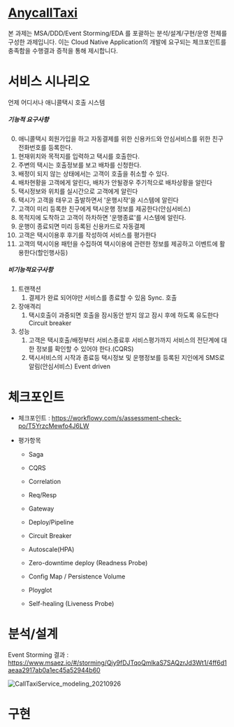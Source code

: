 # **<u>AnycallTaxi</u>**

본 과제는 MSA/DDD/Event Storming/EDA 를 포괄하는 분석/설계/구현/운영 전체를 구성한 과제입니다. 이는 Cloud Native Application의 개발에 요구되는 체크포인트를 충족함을 수행결과 증적을 통해 제시합니다.



# 서비스 시나리오



언제 어디서나 애니콜택시 호출 시스템

##### 기능적 요구사항

0. 애니콜택시 회원가입을 하고 자동결제를 위한 신용카드와 안심서비스를 위한 친구 전화번호를 등록한다.
1. 현재위치와 목적지를 입력하고 택시를 호출한다.
2. 주변의 택시는 호출정보를 보고 배차를 신청한다.
3. 배정이 되지 않는 상태에서는 고객이 호출을 취소할 수 있다.
4. 배차현황을 고객에게 알린다, 배차가 안될경우 주기적으로 배차상황을 알린다
5. 택시정보와 위치를 실시간으로 고객에게 알린다
6. 택시가 고객을 태우고 출발하면서 '운행시작'을 시스템에 알린다
7. 고객이 미리 등록한 친구에게 택시운행 정보를 제공한다(안심서비스)
8. 목적지에 도착하고 고객이 하차하면 '운행종료'를 시스템에 알린다.
9. 운행이 종료되면 미리 등록된 신용카드로 자동결제
10. 고객은 택시이용후 후기를 작성하여 서비스를 평가한다
11. 고객의 택시이용 패턴을 수집하여 택시이용에 관련한 정보를 제공하고 이벤트에 활용한다(할인행사등)



##### 비기능적요구사항

1. 트랜잭션
   1. 결제가 완료 되어야만 서비스를 종료할 수 있음 Sync. 호출
2. 장애격리
   1. 택시호출이 과중되면 호출을 잠시동안 받지 않고 잠시 후에 하도록 유도한다 Circuit breaker
3. 성능
   1. 고객은 택시호출/배정부터 서비스종료후 서비스평가까지 서비스의 전단계에 대한 정보를 확인할 수 있어야 한다.(CQRS)
   2. 택시서비스의 시작과 종료등 택시정보 및 운행정보를 등록된 지인에게 SMS로 알림(안심서비스) Event driven



# 체크포인트



- 체크포인트 : https://workflowy.com/s/assessment-check-po/T5YrzcMewfo4J6LW

- 평가항목

  - Saga

  - CQRS

  - Correlation

  - Req/Resp

  - Gateway

  - Deploy/Pipeline

  - Circuit Breaker

  - Autoscale(HPA)

  - Zero-downtime deploy (Readness Probe)

  - Config Map / Persistence Volume

  - Ployglot

  - Self-healing (Liveness Probe)

    

# 분석/설계

Event Storming 결과 : https://www.msaez.io/#/storming/Qjy9fDJTqoQmlkaS7SAQzrJd3Wt1/4ff6d1aeaa2917ab0a1ec45a52944b60

![CallTaxiService_modeling_20210926](https://user-images.githubusercontent.com/90515096/135374296-6d20f5de-b47c-407e-898c-85e3a2c46302.png)





# 구현

